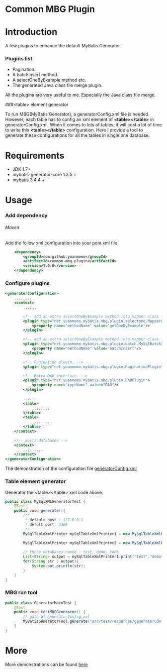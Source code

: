 Common MBG Plugin
=======================

# Introduction
A few plugins to enhance the default MyBatis Generator. 

### Plugins list
 * Pagination.
 * A batchInsert method.
 * A selectOneByExample method etc.
 * The generated Java class file merge plugin.

  All the plugins are very useful to me. Especially the Java class file merge.

###&lt;table&gt; element generator

To run MBG(MyBatis Generator), a generatorConfig.xml file is needed. However, each table has to config an xml element of **&lt;table&gt;&lt;/table&gt;** in generatorConfig.xml. When it comes to lots of tables, it will cost a lot of time to write this **&lt;table&gt;&lt;/table&gt;** configuration.
Here I provide a tool to generate these configurations for all the tables in single one database.

# Requirements

* JDK  1.7+
* mybatis-generator-core  1.3.5 + 
* mybatis  3.4.4 + 

# Usage

### Add dependency
###### Maven

Add the follow xml configuration into your pom.xml file.

```xml
	<dependency>
  		<groupId>com.github.yuanmomo</groupId>
		<artifactId>common-mbg-plugin</artifactId>
  		<version>1.0.0</version>
	</dependency>
```
### Configure plugins
```xml
<generatorConfiguration>
    ........
    <context>
        ......

        <!-- add an extra selectOneByExample method into mapper class -->
        <plugin type="net.yuanmomo.mybatis.mbg.plugin.selectone.MapperAddSelectOneByExamplePlugin">
            <property name="methodName" value="getOneByExample"/>
        </plugin>

        <!-- add an extra selectOneByExample method into mapper class -->
        <plugin type="net.yuanmomo.mybatis.mbg.plugin.batch.MySqlBatchInsertPlugin">
            <property name="methodName" value="batchInsert"/>
        </plugin>

        <!-- Pagination plugin. -->
        <plugin type="net.yuanmomo.mybatis.mbg.plugin.PaginationPlugin"/>

        <!-- Extra DAO interface. -->
        <plugin type="net.yuanmomo.mybatis.mbg.plugin.DAOPlugin">
            <property name="typeName" value="DAO"/>
        </plugin>
        
		......
		<table>
			........
		</table>
		<table>
			........
		</table>
    </context>
    
    <!-- multi databases -->
    <context>
    	.........
    </context>
</generatorConfiguration>
```
The demonstration of the configuration file [generatorConfig.xml](https://github.com/yuanmomo/mybatis-generator-plugin/blob/master/common-mbg-plugin/src/test/resources/generatorConfig.xml)
 
### Table element generator

Generator the &lt;table&gt;&lt;/table&gt; xml code above.

```java
public class MySqlXMLGeneratorTest {
    @Test
	public void generate(){
		/**
		 * default host : 127.0.0.1
		 * defult port: 3306
		 */
		MySqlTableXmlPrinter mySqlTableXmlPrinter1 = new MySqlTableXmlPrinter("root","root");

		MySqlTableXmlPrinter mySqlTableXmlPrinter2 = new MySqlTableXmlPrinter("host","port","username","password");
		
		// three databases named : test, demo, todo
		List<String> output = mySqlTableXmlPrinter1.print("test","demo","todo");
		for(String str : output){
			System.out.println(str);
		}
	}
}
```
### MBG run tool
```java
public class GeneratorMainTest {
	@Test
	public void testMBGGenerator() {
		// path of generatorConfig.xml
		MyBatisGeneratorTool.generate("src/test/resources/generatorConfig.xml");
	}
}
```
# More
More demonstrations can be found [here](https://github.com/yuanmomo/mybatis-generator-plugin/tree/master/common-mbg-plugin/src/test)



